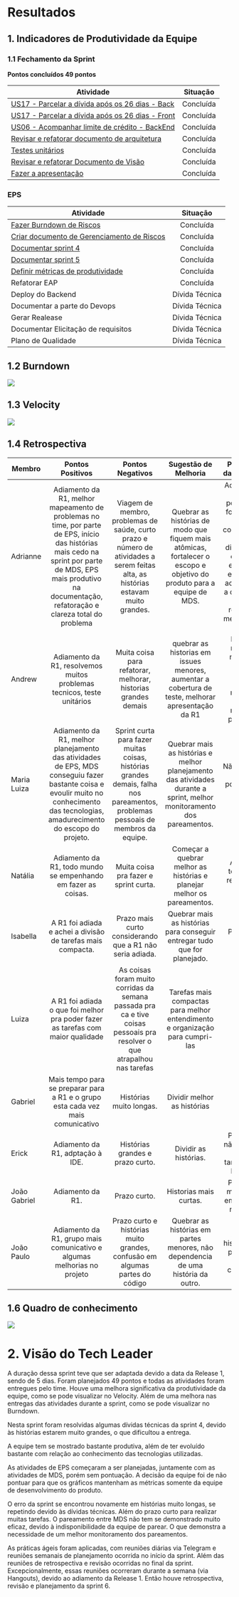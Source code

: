 # Resultados 

## 1. Indicadores de Produtividade da Equipe

### 1.1 Fechamento da Sprint 

**Pontos concluídos 49 pontos**

| Atividade | Situação |
| --------  | :----:   |
| [US17 - Parcelar a dívida após os 26 dias - Back](https://github.com/fga-eps-mds/2019.2-Grupo2/issues/43) | Concluída | 
|[US17 - Parcelar a dívida após os 26 dias - Front](https://github.com/fga-eps-mds/2019.2-Grupo2/issues/44)| Concluída|
|[US06 - Acompanhar limite de crédito - BackEnd](https://github.com/fga-eps-mds/2019.2-Grupo2/issues/33)|Concluída|
|[Revisar e refatorar documento de arquitetura](https://github.com/fga-eps-mds/2019.2-Over26/issues/78)|Concluída|
|[Testes unitários](https://github.com/fga-eps-mds/2019.2-Over26/issues/81)|Concluída|
|[Revisar e refatorar Documento de Visão](https://github.com/fga-eps-mds/2019.2-Over26/issues/79)|Concluída|
|[Fazer a apresentação](https://github.com/fga-eps-mds/2019.2-Over26/issues/80)| Concluída|

### EPS
| Atividade | Situação |
| -------- | :----: |
| [Fazer Burndown de Riscos](https://github.com/fga-eps-mds/2019.2-Over26/issues/72)  | Concluída |
| [Criar documento de Gerenciamento de Riscos](https://github.com/fga-eps-mds/2019.2-Over26/issues/65) | Concluída |
| [Documentar sprint 4](https://github.com/fga-eps-mds/2019.2-Over26/issues/63) | Concluída |
| [Documentar sprint 5](https://github.com/fga-eps-mds/2019.2-Over26/issues/77) | Concluída |
| [Definir métricas de produtividade](https://github.com/fga-eps-mds/2019.2-Over26/issues/70) | Concluída |
| Refatorar EAP | Concluída |
| Deploy do Backend | Dívida Técnica |
| Documentar a parte do Devops | Dívida Técnica |
| Gerar Realease | Dívida Técnica |
| Documentar Elicitação de requisitos | Dívida Técnica |
| Plano de Qualidade |  Dívida Técnica |

## 1.2 Burndown
![](../../images/metrics_agile/burndown_sprint5.png)

## 1.3 Velocity   
![](../../images/metrics_agile/velocity_sprint5.png)

## 1.4 Retrospectiva 
| Membro | Pontos Positivos | Pontos Negativos | Sugestão de Melhoria | Pontuação das Histórias |
| --------  | :----:   | :----:   | :----:   | :----:   |
| Adrianne | Adiamento da R1, melhor mapeamento de problemas no time, por parte de EPS, início das histórias mais cedo na sprint por parte de MDS, EPS mais produtivo na documentação, refatoração e clareza total do problema| Viagem de membro, problemas de saúde, curto prazo e número de atividades a serem feitas alta, as histórias estavam muito grandes. | Quebrar as histórias de modo que fiquem mais atômicas, fortalecer o escopo e objetivo do produto para a equipe de MDS.| Acredito que as pontuações foram muito abaixo considerando as dificuldades que MDS enfrentou, entretanto, acredito que a divisão das histórias resolve ou melhora esse ponto. |
| Andrew | Adiamento da R1, resolvemos muitos problemas tecnicos, teste unitários | Muita coisa para refatorar, melhorar, historias grandes demais | quebrar as historias em issues menores, aumentar a cobertura de teste, melhorar apresentação da R1 | Baixa em relação a realidade, mas se fossem historias menores, seriam melhores pontuadas| 
| Maria Luiza | Adiamento da R1, melhor planejamento das atividades de EPS, MDS conseguiu fazer bastante coisa e evoulir muito no conhecimento das tecnologias, amadurecimento do escopo do projeto.| Sprint curta para fazer muitas coisas, histórias grandes demais, falha nos pareamentos, problemas pessoais de membros da equipe. | Quebrar mais as histórias e melhor planejamento das atividades durante a sprint, melhor monitoramento dos pareamentos. | Não, histórias mal pontuadas e muito grandes. |
| Natália | Adiamento da R1, todo mundo se empenhando em fazer as coisas. | Muita coisa pra fazer e sprint curta. | Começar a quebrar melhor as histórias e planejar melhor os pareamentos. | Acho que temos que repontuar a US17. | |
| Isabella | A R1 foi adiada e achei a divisão de tarefas mais compacta.| Prazo mais curto considerando que a R1 não seria adiada. | Quebrar mais as histórias para conseguir entregar tudo que for planejado. | Pontuação Ok. | |
| Luiza | A R1 foi adiada o que foi melhor pra poder fazer as tarefas com maior qualidade| As coisas foram muito corridas da semana passada pra ca e tive coisas pessoais pra resolver o que atrapalhou nas tarefas | Tarefas mais compactas para melhor entendimento e organização para cumpri-las| ok| |
| Gabriel | Mais tempo para se preparar para a R1 e o grupo esta cada vez mais comunicativo | Histórias muito longas. | Dividir melhor as histórias | Ok | |
| Erick | Adiamento da R1, adptação à IDE.| Histórias grandes e prazo curto. | Dividir as histórias. | Pontuação não coerente com o tamanho das histórias. | |
| João Gabriel |Adiamento da R1. | Prazo curto. | Historias mais curtas. |Pontuação muito baixa em relação à realidade. | |
| João Paulo | Adiamento da R1, grupo mais comunicativo e algumas melhorias no projeto | Prazo curto e histórias muito grandes, confusão em algumas partes do código | Quebrar as histórias em partes menores, não dependencia de uma história da outro. | Algumas histórias com pontuação não condizente | |




## 1.6 Quadro de conhecimento
![](../../images/metrics_agile/quadro_conhecimento_sprint5.png)


# 2. Visão do Tech Leader
A duração dessa sprint teve que ser adaptada devido a data da Release 1, sendo de 5 dias.
Foram planejados 49 pontos e todas as atividades foram entregues pelo time. Houve uma melhora significativa da produtividade da equipe, como se pode visualizar no Velocity. Além de uma melhora nas entregas das atividades durante a sprint, como se pode visualizar no Burndown. 

Nesta sprint foram resolvidas algumas dívidas técnicas da sprint 4, devido às histórias estarem muito grandes, o que dificultou a entrega. 

A equipe tem se mostrado bastante produtiva, além de ter evoluído bastante com relação ao conhecimento das tecnologias utilizadas.

As atividades de EPS começaram a ser planejadas, juntamente com as atividades de MDS, porém sem pontuação. A decisão da equipe foi de não pontuar para que os gráficos mantenham as métricas somente da equipe de desenvolvimento do produto.

O erro da sprint se encontrou novamente em histórias muito longas, se repetindo devido às dívidas técnicas. Além do prazo curto para realizar muitas tarefas. O pareamento entre MDS não tem se demonstrado muito eficaz, devido à indisponibilidade da equipe de parear. O que demonstra a necessidade de um melhor monitoramento dos pareamentos.

As práticas ágeis foram aplicadas, com reuniões diárias via Telegram e reuniões semanais de planejamento ocorrida no início da sprint. Além das reuniões de retrospectiva e revisão ocorridas no final da sprint.  Excepcionalmente, essas reuniões ocorreram durante a semana (via Hangouts), devido ao adiamento da Release 1. Então houve retrospectiva, revisão e planejamento da sprint 6.

